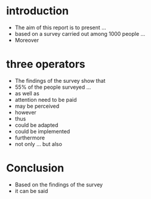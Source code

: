 # introduction
- The aim of this report is to present ...
- based on a survey carried out among 1000 people ...
- Moreover

# three operators
- The findings of the survey show that
- 55% of the people surveyed ...
- as well as
- attention need to be paid
- may be perceived
- however
- thus
- could be adapted
- could be implemented
- furthermore
- not only ... but also

# Conclusion
- Based on the findings of the survey
- it can be said